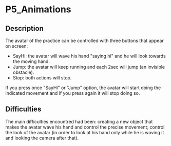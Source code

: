 # P5_Animations

## Description 
The avatar of the practice can be controlled with three buttons that appear on screen: 
- SayHi: the avatar will wave his hand "saying hi" and he will look towards the moving hand.
- Jump: the avatar will keep running and each 2sec will jump (an invisible obstacle).
- Stop: both actions will stop.

If you press once "SayHi" or "Jump" option, the avatar will start doing the indicated movement and if you press again it will stop doing so. 

## Difficulties 
The main difficulties encountred had been: creating a new object that makes the avatar wave his hand and control the precise movement; control the look of the avatar (in order to look at his hand only while he is waving it and looking the camera after that).
